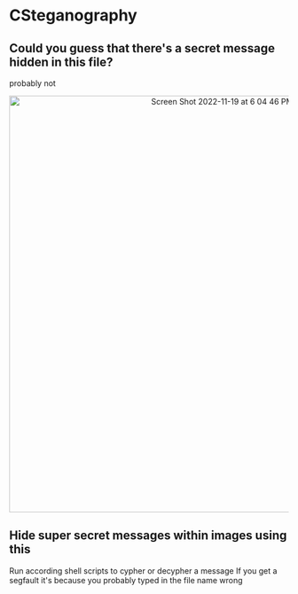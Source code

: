 # CSteganography

## Could you guess that there's a secret message hidden in this file?
probably not
<p align="center">
<img width="752" alt="Screen Shot 2022-11-19 at 6 04 46 PM" src="https://user-images.githubusercontent.com/73864341/202879246-ddcb46df-63c6-4f36-9a97-24df96ce2ed3.png">
</p>

## Hide super secret messages within images using this

Run according shell scripts to cypher or decypher a message 
If you get a segfault it's because you probably typed in the file name wrong  
